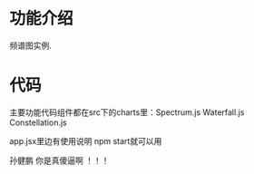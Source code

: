 # 功能介绍
频谱图实例.

# 代码
主要功能代码组件都在src下的charts里：Spectrum.js Waterfall.js Constellation.js

app.jsx里边有使用说明
npm start就可以用

孙健鹏 你是真傻逼啊 ！！！
